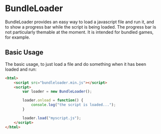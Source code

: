 BundleLoader
============

BundleLoader provides an easy way to load a javascript file and run it, and to show a progress bar while the script is being loaded. The progress bar is not particularly themable at the moment. It is intended for bundled games, for example. 

Basic Usage
-----------

The basic usage, to just load a file and do something when it has been loaded and run:

````html
<html>
	<script src="bundleloader.min.js"></script>
	<script>
		var loader = new BundleLoader();

		loader.onload = function() {
			console.log("the script is loaded...");
		}

		loader.load("myscript.js");
	</script>
</html>
````
